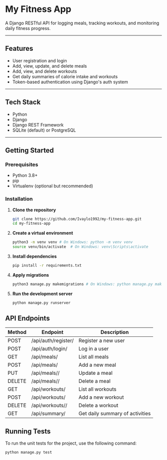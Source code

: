 # My Fitness App

A Django RESTful API for logging meals, tracking workouts, and monitoring daily fitness progress.

---

## Features

- User registration and login
- Add, view, update, and delete meals
- Add, view, and delete workouts
- Get daily summaries of calorie intake and workouts
- Token-based authentication using Django's auth system

---

## Tech Stack

- Python
- Django
- Django REST Framework
- SQLite (default) or PostgreSQL

---

## Getting Started

### Prerequisites

- Python 3.8+
- pip
- Virtualenv (optional but recommended)

### Installation

1. **Clone the repository**
   ```bash
   git clone https://github.com/Ivaylo1992/my-fitness-app.git
   cd my-fitness-app
2. **Create a virtual environment**
   ```bash
   python3 -m venv venv # On Windows: python -m venv venv
   source venv/bin/activate  # On Windows: venv\Scripts\activate
3. **Install dependencies**
   ```bash
   pip install -r requirements.txt
4. **Apply migrations**
   ```bash
   python3 manage.py makemigrations # On Windows: python manage.py makemigrations
4. **Run the development server**
   ```bash
   python manage.py runserver

## API Endpoints

| Method | Endpoint               | Description                      |
|--------|------------------------|----------------------------------|
| POST   | /api/auth/register/    | Register a new user              |
| POST   | /api/auth/login/       | Log in a user                    |
| GET    | /api/meals/            | List all meals                   |
| POST   | /api/meals/            | Add a new meal                   |
| PUT    | /api/meals/<id>/       | Update a meal                    |
| DELETE | /api/meals/<id>/       | Delete a meal                    |
| GET    | /api/workouts/         | List all workouts                |
| POST   | /api/workouts/         | Add a new workout                |
| DELETE | /api/workouts/<id>/    | Delete a workout                 |
| GET    | /api/summary/          | Get daily summary of activities  |

## Running Tests

To run the unit tests for the project, use the following command:

```bash
python manage.py test

